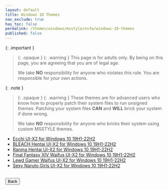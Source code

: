 ```yaml
---
layout: default
title: Windows 10 Themes
nav_exclude: true
has_toc: false
permalink: /themes/windows/msstyle/nsfw/windows-10-themes
published: false
---
```


{: .important }
> {: .opaque }
> {: .warning }
> This page is for adults only. By being on this page, you are agreeing that you are of legal age.
>
> We take **NO** responsibility for anyone who violates this rule. You are responsible for your own actions.

{: .note }
> {: .opaque }
> {: .warning }
> These themes are for advanced users who know how to properly patch their system files to run unsigned themes. 
> Patching your system files **CAN** and **WILL** brick your system if done wrong.
>
> We take **NO** responsibility for anyone who bricks their system using custom MSSTYLE themes.


* [Ecchi UI-X2 for Windows 10 19H1-22H2][ECCHI_UIX2]
* [BLEACH Hentai UI-X2 for Windows 10 19H1-22H2][BLEACH_HENTAI_UIX2]
* [Ranma Hentai UI-X2 for Windows 10 19H1-22H2][RANMA_HENTAI_UIX2]
* [Final Fantasy XIV Waifus UI-X2 for Windows 10 19H1-22H2][FINAL_FANTASY_XIV_WAIFUS_UIX2]
* [Lewd Gamer Waifus UI-X2 for Windows 10 19H1-22H2][LEWD_GAMER_WAIFUS_UIX2]
* [Sexy Naruto Girls UI-X2 for Windows 10 19H1-22H2][SEXY_NARUTO_GIRLS_UIX2]  

[ECCHI_UIX2]: /ecchi-ui-x2
[BLEACH_HENTAI_UIX2]: /bleach-hentai-ui-x2
[RANMA_HENTAI_UIX2]: /ranma-hentai-ui-x2
[FINAL_FANTASY_XIV_WAIFUS_UIX2]: /final-fantasy-xiv-waifus-ui-x2
[LEWD_GAMER_WAIFUS_UIX2]: /lewd-gamer-waifus-ui-x2
[SEXY_NARUTO_GIRLS_UIX2]: /sexy-naruto-girls-ui-x2

<!-- ////////////////////////////////////////////////////////////////////////////////////////////////////////////////////// -->
<br />
<a href="/themes/windows/msstyle/nsfw">
<button type="button" name="button" class="btn">Back</button>
</a>
<br />
<!-- ////////////////////////////////////////////////////////////////////////////////////////////////////////////////////// -->


